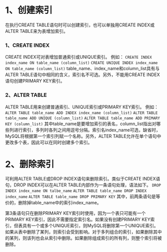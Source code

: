# 1、创建索引

在执行CREATE TABLE语句时可以创建索引，也可以单独用CREATE INDEX或ALTER TABLE来为表增加索引。

### 1、CREATE INDEX

CREATE INDEX可对表增加普通索引或UNIQUE索引。
例如：
`CREATE INDEX index_name ON table_name (column_list)`
`CREATE UNIQUE INDEX index_name ON table_name (column_list)`
table_name、index_name和column_list具有与ALTER TABLE语句中相同的含义，索引名不可选。另外，不能用CREATE INDEX语句创建PRIMARY KEY索引。

### 2、ALTER TABLE

ALTER TABLE用来创建普通索引、UNIQUE索引或PRIMARY KEY索引。
例如：
`ALTER TABLE table_name ADD INDEX index_name (column_list)`
`ALTER TABLE table_name ADD UNIQUE (column_list)`
`ALTER TABLE table_name ADD PRIMARY KEY (column_list)`
其中table_name是要增加索引的表名，column_list指出对哪些列进行索引，多列时各列之间用逗号分隔。索引名index_name可选，缺省时，MySQL将根据第一个索引列赋一个名称。另外，ALTER TABLE允许在单个语句中更改多个表，因此可以在同时创建多个索引。

# 2、删除索引

 可利用ALTER TABLE或DROP INDEX语句来删除索引。类似于CREATE INDEX语句，DROP INDEX可以在ALTER TABLE内部作为一条语句处理，语法如下。
 `DROP INDEX index_name ON talbe_name`
 `ALTER TABLE table_name DROP INDEX index_name`
 `ALTER TABLE table_name DROP PRIMARY KEY`
其中，前两条语句是等价的，删除掉table_name中的索引index_name。

第3条语句只在删除PRIMARY KEY索引时使用，因为一个表只可能有一个PRIMARY KEY索引，因此不需要指定索引名。如果没有创建PRIMARY KEY索引，但表具有一个或多个UNIQUE索引，则MySQL将删除第一个UNIQUE索引。
 如果从表中删除了某列，则索引会受到影响。对于多列组合的索引，如果删除其中的某列，则该列也会从索引中删除。如果删除组成索引的所有列，则整个索引将被删除。

